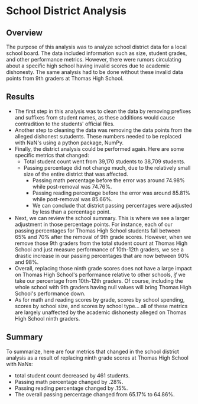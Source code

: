 # School District Analysis

## Overview
The purpose of this analysis was to analyze school district data for a local school board. The data included information such as size, student grades, and other performance metrics. However, there were rumors circulating about a specific high school having invalid scores due to academic dishonesty. The same analysis had to be done without these invalid data points from 9th graders at Thomas High School.

## Results
* The first step in this analysis was to clean the data by removing prefixes and suffixes from student names, as these additions would cause contradition to the students' official files. 
* Another step to cleaning the data was removing the data points from the alleged dishonest sutudents. These numbers needed to be replaced with NaN's using a python package, NumPy. 
* Finally, the district analysis could be performed again. Here are some specific metrics that changed:
  * Total student count went from 39,170 students to 38,709 students.
  * Passing percentage did not change much, due to the relatively small size of the entire district that was affected.
    * Passing math percentage before the error was around 74.98% while post-removal was 74.76%.
    * Passing reading percentage before the error was around 85.81% while post-removal was 85.66%.
    * We can conclude that district passing percentages were adjusted by less than a percentage point.
* Next, we can review the school summary. This is where we see a larger adjustment in those percentage points. For instance, each of our passing percentages for Thomas High School students fall between 65% and 70% after the removal of 9th grade scores. However, when we remove those 9th graders from the total student count at Thomas High School and just measure performance of 10th-12th graders, we see a drastic increase in our passing percentages that are now between 90% and 98%. 
* Overall, replacing those ninth grade scores does not have a large impact on Thomas High School's performance relative to other schools, *if* we take our percentage from 10th-12th graders. Of course, including the whole school with 9th graders having null values will bring Thomas High School's performance down.
* As for math and reading scores by grade, scores by school spending, scores by school size, and scores by school type... all of these metrics are largely unaffected by the academic dishonesty alleged on Thomas High School ninth graders. 

## Summary
To summarize, here are four metrics that changed in the school district analysis as a result of replacing ninth grade scores at Thomas High School with NaNs: 
  * total student count decreased by 461 students. 
  * Passing math percentage changed by .28%.
  * Passing reading percentage changed by .15%.
  * The overall passing percentage changed from 65.17% to 64.86%. 
